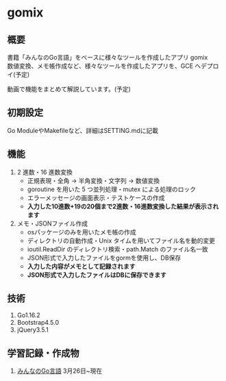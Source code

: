 # gomix

## 概要

書籍「みんなのGo言語」をベースに様々なツールを作成したアプリ gomix  
数値変換、メモ帳作成など、様々なツールを作成したアプリを、GCE へデプロイ(予定)

動画で機能をまとめて解説しています。(予定)

## 初期設定

<p>Go ModuleやMakefileなど、詳細はSETTING.mdに記載</p>

## 機能

1. 2 進数・16 進数変換
   - 正規表現・全角 → 半角変換・文字列 → 数値変換
   - goroutine を用いた 5 つ並列処理・mutex による処理のロック
   - エラーメッセージの画面表示・テストケースの作成
   <ul>
    <li><strong>入力した10進数+19の20個まで2進数・16進数変換した結果が表示されます</strong></li>
   </ul>
2. メモ・JSONファイル作成
   - osパッケージのみを用いたメモ帳の作成
   - ディレクトリの自動作成・Unix タイムを用いてファイル名を動的変更
   - ioutil.ReadDir のディレクトリ検索・path.Match のファイル名一致
   - JSON形式で入力したファイルをgormを使用し、DB保存
   <ul>
    <li><strong>入力した内容がメモとして記録されます</strong></li>
    <li><strong>JSON形式で入力したファイルはDBに保存できます</strong></li>
   </ul>

## 技術

1. Go1.16.2
2. Bootstrap4.5.0
3. jQuery3.5.1

## 学習記録・作成物

1. [みんなのGo言語](https://www.amazon.co.jp/%E6%94%B9%E8%A8%822%E7%89%88-%E3%81%BF%E3%82%93%E3%81%AA%E3%81%AEGo%E8%A8%80%E8%AA%9E-%E6%9D%BE%E6%9C%A8-%E9%9B%85%E5%B9%B8/dp/4297107279) 3月26日~現在
